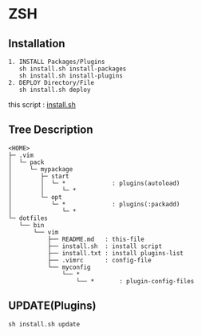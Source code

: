 # ZSH

## Installation

    1. INSTALL Packages/Plugins
       sh install.sh install-packages
       sh install.sh install-plugins
    2. DEPLOY Directory/File
       sh install.sh deploy

this script : [install.sh](https://github.com/ghsable/dotfiles/blob/master/bin/vim/install.sh)

## Tree Description

    <HOME>
    ├─ .vim
    │  └─ pack
    │     └─ mypackage
    │        ├─ start
    │        │  └─ *             : plugins(autoload)
    │        │     └─ *
    │        └─ opt
    │           └─ *             : plugins(:packadd)
    │              └─ *
    └─ dotfiles
       └── bin
           └── vim
               ├── README.md   : this-file
               ├── install.sh  : install script
               ├── install.txt : install plugins-list
               ├── .vimrc      : config-file
               └── myconfig
                   └── *
                       └── *       : plugin-config-files

## UPDATE(Plugins)

    sh install.sh update

